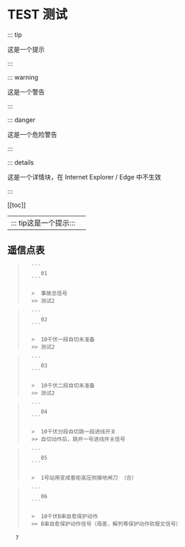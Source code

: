 # TEST 测试

::: tip

这是一个提示

:::

::: warning

这是一个警告

:::

::: danger

这是一个危险警告

:::

::: details

这是一个详情块，在 Internet Explorer / Edge 中不生效

:::



[[toc]]



|                                            |      |
| ------------------------------------------ | ---- |
| ::: tip这是一个提示::: |      |





## 遥信点表

>       ```
>          01  
>       ```
>
>       >  事故总信号           
>       >> 测试2         

>       ```
>          02  
>       ```
>
>       >  10千伏一段自切未准备         
>       >> 测试2         

>       ```
>          03  
>       ```
>
>       >  10千伏二段自切未准备         
>       >> 测试2         

>       ```
>          04  
>       ```
>
>       >  10千伏分段自切跳一段进线开关         
>       >> 自切动作后，跳开一号进线开关信号            

>       ```
>          05  
>       ```
>
>       >  1号站用变成套柜高压侧接地闸刀 （合）         
>

>       ```
>          06  
>       ```
>
>       >  10千伏B串自愈保护动作            
>       >> B串自愈保护动作信号（母差，解列等保护动作软报文信号）         

​        `   7   `
>               